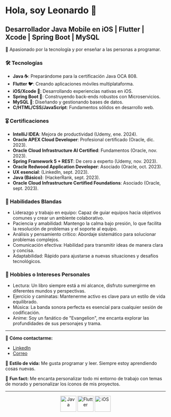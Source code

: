 # Hola, soy Leonardo 👋

## Desarrollador Java Mobile en iOS | Flutter | Xcode | Spring Boot | MySQL

🔮 Apasionado por la tecnología y por enseñar a las personas a programar.

### 🛠 Tecnologías
- **Java ☕**: Preparándome para la certificación Java OCA 808.
- **Flutter 🐦**: Creando aplicaciones móviles multiplataforma.
- **iOS/Xcode 🍏**: Desarrollando experiencias nativas en iOS.
- **Spring Boot 🌱**: Construyendo back-ends robustos con Microservicios.
- **MySQL 🐬**: Diseñando y gestionando bases de datos.
- **C/HTML/CSS/JavaScript**: Fundamentos sólidos en desarrollo web.

### 🎖 Certificaciones
- **IntelliJ IDEA**: Mejora de productividad (Udemy, ene. 2024).
- **Oracle APEX Cloud Developer**: Profesional certificado (Oracle, dic. 2023).
- **Oracle Cloud Infrastructure AI Certified**: Fundamentos (Oracle, nov. 2023).
- **Spring Framework 5 + REST**: De cero a experto (Udemy, nov. 2023).
- **Oracle Redwood Application Developer**: Asociado (Oracle, oct. 2023).
- **UX esencial**: (LinkedIn, sept. 2023).
- **Java (Básico)**: (HackerRank, sept. 2023).
- **Oracle Cloud Infrastructure Certified Foundations**: Asociado (Oracle, sept. 2023).

### 💼 Habilidades Blandas
- Liderazgo y trabajo en equipo: Capaz de guiar equipos hacia objetivos comunes y crear un ambiente colaborativo.
- Paciencia y amabilidad: Mantengo la calma bajo presión, lo que facilita la resolución de problemas y el soporte al equipo.
- Análisis y pensamiento crítico: Abordaje sistemático para solucionar problemas complejos.
- Comunicación efectiva: Habilidad para transmitir ideas de manera clara y concisa.
- Adaptabilidad: Rápido para ajustarse a nuevas situaciones y desafíos tecnológicos.

### 🎈 Hobbies o Intereses Personales
- Lectura: Un libro siempre está a mi alcance, disfruto sumergirme en diferentes mundos y perspectivas.
- Ejercicio y caminatas: Mantenerme activo es clave para un estilo de vida equilibrado.
- Música: La banda sonora perfecta es esencial para cualquier sesión de codificación.
- Anime: Soy un fanático de "Evangelion", me encanta explorar las profundidades de sus personajes y trama.

---

🔗 **Cómo contactarme:**
- [LinkedIn](www.linkedin.com/in/leonardo-vargas-olvera-backendjr78936)
- [Correo](mailto:leonardo.vargas.ulsa@gmail.com)

💜 **Estilo de vida:** Me gusta programar y leer. Siempre estoy aprendiendo cosas nuevas.

👾 **Fun fact:** Me encanta personalizar todo mi entorno de trabajo con temas de morado y personalizar los íconos de mis proyectos.

---

<div align="center">
  <img src="https://1000marcas.net/wp-content/uploads/2020/11/Java-logo.png" alt="Java" width="50" height="50"/>
  <img src="https://upload.wikimedia.org/wikipedia/commons/thumb/4/44/Google-flutter-logo.svg/1280px-Google-flutter-logo.svg.png" alt="Flutter" width="50" height="50"/>
  <img src="https://1000marcas.net/wp-content/uploads/2021/06/iOS-Logo-2013-1.jpg" alt="iOS" width="50" height="50"/>
  <!-- Continúa agregando íconos para cada certificación y tecnología -->
</div>

